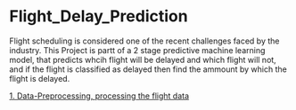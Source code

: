 # Flight_Delay_Prediction
Flight scheduling is considered one of the recent challenges faced by the industry. This Project is partt of a 2 stage predictive machine learning model, that predicts whcih flight will be delayed and which flight will not, and if the flight is classified as delayed then  find the ammount by which the flight is delayed.

[1. Data-Preprocessing, processing the flight data](https://github.com/GV-9wj/Flight_Delay_Prediction/blob/master/Module1-Datapreprocessing1.ipynb)
